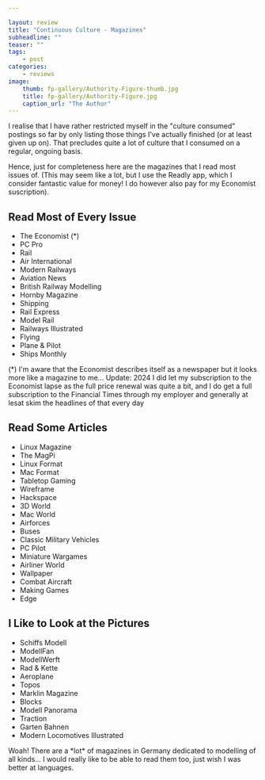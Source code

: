 ```yaml
---

layout: review
title: "Continuous Culture - Magazines"
subheadline: ""
teaser: ""
tags:
    - post 
categories:
    - reviews
image:
    thumb: fp-gallery/Authority-Figure-thumb.jpg
    title: fp-gallery/Authority-Figure.jpg
    caption_url: "The Author"
---
```

I realise that I have rather restricted myself in the "culture consumed" postings so far by only listing those things I've actually finished (or at least given up on). That precludes quite a lot of culture that I consumed on a regular, ongoing basis.

Hence, just for completeness here are the magazines that I read most issues of. (This may seem like a lot, but I use the Readly app, which I consider fantastic value for money! I do however also pay for my Economist suscription).

## Read Most of Every Issue

*   The Economist (\*)
*   PC Pro
*   Rail
*   Air International
*   Modern Railways
*   Aviation News
*   British Railway Modelling
*   Hornby Magazine
*   Shipping
*   Rail Express
*   Model Rail
*   Railways Illustrated
*   Flying
*   Plane & Pilot
*   Ships Monthly

(\*) I'm aware that the Economist describes itself as a newspaper but it looks more like a magazine to me...
Update: 2024 I did let my subscription to the Economist lapse as the full price renewal was quite a bit, and
I do get a full subscription to the Financial Times through my employer and generally at lesat skim
the headlines of that every day

## Read Some Articles

*   Linux Magazine
*   The MagPi
*   Linux Format
*   Mac Format
*   Tabletop Gaming
*   Wireframe
*   Hackspace
*   3D World
*   Mac World
*   Airforces
*   Buses
*   Classic Military Vehicles
*   PC Pilot
*   Miniature Wargames
*   Airliner World
*   Wallpaper
*   Combat Aircraft
*   Making Games
*   Edge

## I Like to Look at the Pictures

*   Schiffs Modell
*   ModellFan
*   ModellWerft
*   Rad & Kette
*   Aeroplane
*   Topos
*   Marklin Magazine
*   Blocks
*   Modell Panorama
*   Traction
*   Garten Bahnen
*   Modern Locomotives Illustrated

Woah! There are a \*lot\* of magazines in Germany dedicated to modelling of all kinds... I would really like to be able to read them too, just wish I was better at languages.